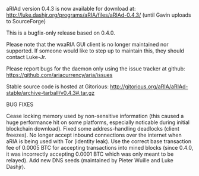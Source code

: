 aRIAd version 0.4.3 is now available for download at:
http://luke.dashjr.org/programs/aRIA/files/aRIAd-0.4.3/ (until Gavin uploads to SourceForge)

This is a bugfix-only release based on 0.4.0.

Please note that the wxaRIA GUI client is no longer maintained nor supported. If someone would like to step up to maintain this, they should contact Luke-Jr.

Please report bugs for the daemon only using the issue tracker at github:
https://github.com/ariacurrency/aria/issues

Stable source code is hosted at Gitorious:
http://gitorious.org/aRIA/aRIAd-stable/archive-tarball/v0.4.3#.tar.gz

BUG FIXES

Cease locking memory used by non-sensitive information (this caused a huge performance hit on some platforms, especially noticable during initial blockchain download).
Fixed some address-handling deadlocks (client freezes).
No longer accept inbound connections over the internet when aRIA is being used with Tor (identity leak).
Use the correct base transaction fee of 0.0005 BTC for accepting transactions into mined blocks (since 0.4.0, it was incorrectly accepting 0.0001 BTC which was only meant to be relayed).
Add new DNS seeds (maintained by Pieter Wuille and Luke Dashjr).

